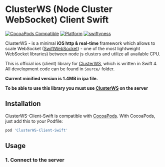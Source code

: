 # ClusterWS (Node Cluster WebSocket) Client Swift

[![CocoaPods Compatible](https://github.com/davigr/ClusterWS-Client-Swift/blob/master/Resources/pod-version.svg)](http://cocoadocs.org/docsets/ClusterWS-Client-Swift/)
[![Platform](https://github.com/davigr/ClusterWS-Client-Swift/blob/master/Resources/platform.svg)](http://cocoadocs.org/docsets/ClusterWS-Client-Swift/)
[![swiftyness](https://github.com/davigr/ClusterWS-Client-Swift/blob/master/Resources/swift.svg)](https://swift.org/)

ClusterWS - is a minimal **iOS http & real-time** framework which allows to scale WebSocket ([SwiftWebSocket](https://github.com/tidwall/SwiftWebSocket)) - one of the most lightweight WebSocket libraries) between node js clusters and utilize all available CPU.

This is official ios (client) library for [ClusterWS](https://github.com/goriunov/ClusterWS), which is written in Swift 4. All development code can be found in `Source/` folder.

**Current minified version is 1.4MB in ipa file.**

**To be able to use this library you must use [ClusterWS](https://github.com/goriunov/ClusterWS) on the server**

## Installation

ClusterWS-Client-Swift is compatible with
[CocoaPods](http://cocoapods.org/). With CocoaPods, just add this to
your Podfile:

```ruby
pod 'ClusterWS-Client-Swift'
```

## Usage

### 1. Connect to the server

